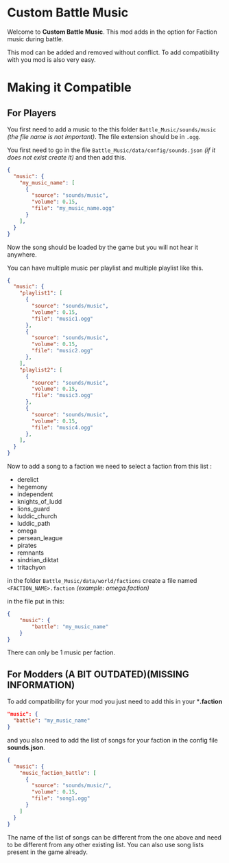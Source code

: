 # Custom Battle Music

Welcome to **Custom Battle Music**. This mod adds in the option for Faction music during battle.

This mod can be added and removed without conflict. To add compatibility with you mod is also very easy.

# Making it Compatible

## For Players

You first need to add a music to the this folder `Battle_Music/sounds/music` _(the file name is not important)_. The file extension should be in `.ogg`.

You first need to go in the file `Battle_Music/data/config/sounds.json` _(if it does not exist create it)_ and then add this.

```json
{
  "music": {
    "my_music_name": [
      {
        "source": "sounds/music",
        "volume": 0.15,
        "file": "my_music_name.ogg"
      }
    ],
  }
}
```

Now the song should be loaded by the game but you will not hear it anywhere.

You can have multiple music per playlist and multiple playlist like this.

```json
{
  "music": {
    "playlist1": [
      {
        "source": "sounds/music",
        "volume": 0.15,
        "file": "music1.ogg"
      },
      {
        "source": "sounds/music",
        "volume": 0.15,
        "file": "music2.ogg"
      },
    ],
    "playlist2": [
      {
        "source": "sounds/music",
        "volume": 0.15,
        "file": "music3.ogg"
      },
      {
        "source": "sounds/music",
        "volume": 0.15,
        "file": "music4.ogg"
      },
    ],
  }
}
```

Now to add a song to a faction we need to select a faction from this list :
- derelict
- hegemony
- independent
- knights_of_ludd
- lions_guard
- luddic_church
- luddic_path
- omega
- persean_league
- pirates
- remnants
- sindrian_diktat
- tritachyon

in the folder `Battle_Music/data/world/factions` create a file named `<FACTION_NAME>.faction` _(example: omega.faction)_

in the file put in this:
```json
{
	"music": {
		"battle": "my_music_name"
	}
}
```

There can only be 1 music per faction.

## For Modders (A BIT OUTDATED)(MISSING INFORMATION)

To add compatibility for your mod you just need to add this in your ***.faction**

```json
"music": {
  "battle": "my_music_name"
}
```

and you also need to add the list of songs for your faction in the config file **sounds.json**.

```json
{
  "music": {
    "music_faction_battle": [
      {
        "source": "sounds/music/",
        "volume": 0.15,
        "file": "song1.ogg"
      }
    ]
  }
}
```

The name of the list of songs can be different from the one above and need to be different from any other existing list.
You can also use song lists present in the game already.
